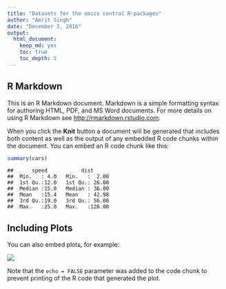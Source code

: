 ```yaml
---
title: "Datasets for the omics central R-packages"
author: "Amrit Singh"
date: "December 3, 2016"
output: 
  html_document: 
    keep_md: yes
    toc: true
    toc_depth: 5
---
```




## R Markdown

This is an R Markdown document. Markdown is a simple formatting syntax for authoring HTML, PDF, and MS Word documents. For more details on using R Markdown see <http://rmarkdown.rstudio.com>.

When you click the **Knit** button a document will be generated that includes both content as well as the output of any embedded R code chunks within the document. You can embed an R code chunk like this:


```r
summary(cars)
```

```
##      speed           dist       
##  Min.   : 4.0   Min.   :  2.00  
##  1st Qu.:12.0   1st Qu.: 26.00  
##  Median :15.0   Median : 36.00  
##  Mean   :15.4   Mean   : 42.98  
##  3rd Qu.:19.0   3rd Qu.: 56.00  
##  Max.   :25.0   Max.   :120.00
```

## Including Plots

You can also embed plots, for example:

![](README_files/figure-html/pressure-1.png)<!-- -->

Note that the `echo = FALSE` parameter was added to the code chunk to prevent printing of the R code that generated the plot.
